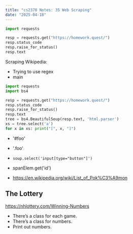 ```yaml
---
title: "cs2370 Notes: 35 Web Scraping"
date: "2025-04-18"
---
```


```python
import requests

resp = requests.get("https://homework.quest/")
resp.status_code
resp.raise_for_status()
resp.text
```


Scraping Wikipedia:

 - Trying to use regex
 - main


```python
import requests
import bs4

resp = requests.get("https://homework.quest/")
resp.status_code
resp.raise_for_status()
resp.text
tree = bs4.BeautifulSoup(resp.text, 'html.parser')
xs = tree.select('a')
for x in xs: print("[", x, "]")
```

 - '#foo'
 - '.foo'
 - ```soup.select('input[type="button"]')```
 - spanElem.get('id')


 - https://en.wikipedia.org/wiki/List_of_Pok%C3%A9mon


## The Lottery

https://nhlottery.com/Winning-Numbers

- There’s a class for each game.
- There’s a class for numbers.
- Print out numbers.



